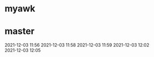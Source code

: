 # myawk
# master

2021-12-03 11:56
2021-12-03 11:58
2021-12-03 11:59
2021-12-03 12:02
2021-12-03 12:05
